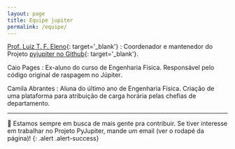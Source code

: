 ```yaml
---
layout: page
title: Equipe jupiter
permalink: /equipe/
---
```



[Prof. Luiz T. F. Eleno](http://www.demar.eel.usp.br/docentes/luiz-tadeu-fernandes-eleno.html){: target='_blank'}
: Coordenador e mantenedor do Projeto [pyjupiter no Github](https://github.com/luizeleno/pyjupiter){: target='_blank'}.

Caio Pages
: Ex-aluno do curso de Engenharia Física. Responsável pelo código original de raspagem no Júpiter.

Camila Abrantes
: Aluna do último ano de Engenharia Física. Criação de uma plataforma para atribuição de carga horária pelas chefias de departamento.

---

:satellite: Estamos sempre em busca de mais gente pra contribuir. Se tiver interesse em trabalhar no Projeto PyJupiter, mande um email (ver o rodapé da página)!
{: .alert .alert-success}
